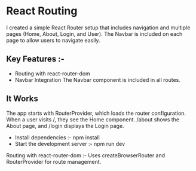 # React Routing 
I created a simple React Router setup that includes navigation and multiple pages (Home, About, Login, and User). The Navbar is included on each page to allow users to navigate easily.

## Key Features :-
- Routing with react-router-dom
- Navbar Integration
The Navbar component is included in all routes.

## It Works 
The app starts with RouterProvider, which loads the router configuration.
When a user visits /, they see the Home component.
/about shows the About page, and /login displays the Login page.

- Install dependencies :- npm install
- Start the development server :- npm run dev   

Routing with react-router-dom :- Uses createBrowserRouter and RouterProvider for route management.
